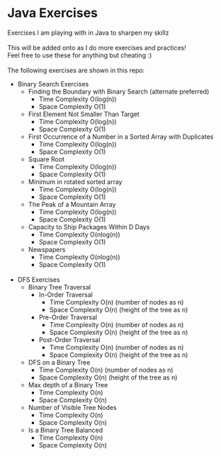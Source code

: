# Java Exercises
Exercises I am playing with in Java to sharpen my skillz<br/><br/>
This will be added onto as I do more exercises and practices!<br/>
Feel free to use these for anything but cheating :)<br/><br/>
The following exercises are shown in this repo:<br/>
- Binary Search Exercises<br/>
  - Finding the Boundary with Binary Search (alternate preferred)<br/>
      - Time Complexity O(log(n))<br/>
      - Space Complexity O(1)<br/>
  - First Element Not Smaller Than Target<br/>
    - Time Complexity O(log(n))<br/>
    - Space Complexity O(1)<br/>
  - First Occurrence of a Number in a Sorted Array with Duplicates<br/>
    - Time Complexity O(log(n))<br/>
    - Space Complexity O(1)<br/>
  - Square Root<br/>
    - Time Complexity O(log(n))<br/>
    - Space Complexity O(1)<br/>
  - Minimum in rotated sorted array<br/>
    - Time Complexity O(log(n))<br/>
    - Space Complexity O(1)<br/>
  - The Peak of a Mountain Array<br/>
    - Time Complexity O(log(n))<br/>
    - Space Complexity O(1)<br/>
  - Capacity to Ship Packages Within D Days<br/>
    - Time Complexity O(nlog(n))<br/>
    - Space Complexity O(1)<br/>
  - Newspapers<br/>
    - Time Complexity O(nlog(n))<br/>
    - Space Complexity O(1)<br/><br/>
- DFS Exercises<br/>
  - Binary Tree Traversal<br/>
    - In-Order Traversal<br/>
      - Time Complexity O(n) (number of nodes as n)<br/>
      - Space Complexity O(n) (height of the tree as n)<br/>
    - Pre-Order Traversal<br/>
      - Time Complexity O(n) (number of nodes as n)<br/>
      - Space Complexity O(n) (height of the tree as n)<br/>
    - Post-Order Traversal<br/>
      - Time Complexity O(n) (number of nodes as n)<br/>
      - Space Complexity O(n) (height of the tree as n)<br/>
  - DFS on a Binary Tree<br/>
    - Time Complexity O(n) (number of nodes as n)<br/>
    - Space Complexity O(n) (height of the tree as n)<br/>
  - Max depth of a Binary Tree<br/>
    - Time Complexity O(n)<br/>
    - Space Complexity O(n)<br/>
  - Number of Visible Tree Nodes<br/>
    - Time Complexity O(n)<br/>
    - Space Complexity O(n)<br/>
  - Is a Binary Tree Balanced<br/>
    - Time Complexity O(n)<br/>
    - Space Complexity O(n)<br/>
